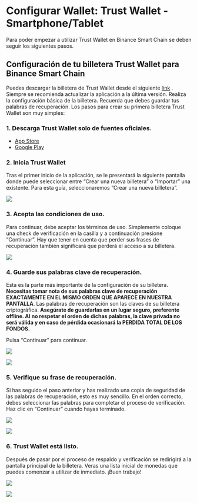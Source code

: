 # Configurar Wallet: Trust Wallet - Smartphone/Tablet

Para poder empezar a utilizar Trust Wallet en Binance Smart Chain se deben seguir los siguientes pasos.

## Configuración de tu billetera Trust Wallet para Binance Smart Chain

Puedes descargar la billetera de Trust Wallet desde el siguiente [link](https://share.trustwallet.com/kuBobNL1Mab) . Siempre se recomienda actualizar la aplicación a la última versión. Realiza la configuración básica de la billetera. Recuerda que debes guardar tus palabras de recuperación. Los pasos para crear su primera billetera Trust Wallet son muy simples:



### 1. Descarga Trust Wallet solo de fuentes oficiales.

* [App Store](https://apps.apple.com/app/trust-ethereum-wallet/id1288339409)
* [Google Play](https://play.google.com/store/apps/details?id=com.wallet.crypto.trustapp)

### 

### 2. Inicia Trust Wallet

Tras el primer inicio de la aplicación, se le presentará la siguiente pantalla donde puede seleccionar entre “Crear una nueva billetera” o “Importar” una existente. Para esta guía, seleccionaremos “Crear una nueva billetera”.



![](https://user-images.githubusercontent.com/79335891/108876340-6adddd00-75fe-11eb-8726-9d7b82e7ef48.png)

### 

### 3. Acepta las condiciones de uso.

Para continuar, debe aceptar los términos de uso. Simplemente coloque una check de verificación en la casilla y a continuación presione “Continuar”. Hay que tener en cuenta que perder sus frases de recuperación también significará que perderá el acceso a su billetera.



![](https://user-images.githubusercontent.com/79335891/108876346-6b767380-75fe-11eb-8e60-0ad2168cbcf9.png)

### 

### 4. Guarde sus palabras clave de recuperación.

Esta es la parte más importante de la configuración de su billetera. **Necesitas tomar nota de sus palabras clave de recuperación EXACTAMENTE EN EL MISMO ORDEN QUE APARECE EN NUESTRA PANTALLA**. Las palabras de recuperación son las claves de su billetera criptográfica. **Asegúrate de guardarlas en un lugar seguro, preferente offline. Al no respetar el orden de dichas palabras, la clave privada no será válida y en caso de pérdida ocasionará la PERDIDA TOTAL DE LOS FONDOS.**

Pulsa “Continuar” para continuar.



![](https://user-images.githubusercontent.com/79335891/108876348-6c0f0a00-75fe-11eb-82ef-c52f4cd854bd.png)

![](https://user-images.githubusercontent.com/79335891/108876350-6c0f0a00-75fe-11eb-9f16-b690b89e08c0.png)

### 

### 5.    Verifique su frase de recuperación.

Si has seguido el paso anterior y has realizado una copia de seguridad de las palabras de recuperación, esto es muy sencillo. En el orden correcto, debes seleccionar las palabras para completar el proceso de verificación. Haz clic en “Continuar” cuando hayas terminado.



![](https://user-images.githubusercontent.com/79335891/108876351-6ca7a080-75fe-11eb-9307-c1411f2a99b9.png)

![](https://user-images.githubusercontent.com/79335891/108876353-6ca7a080-75fe-11eb-8b70-cf69ff6df103.png)

### 

### 6. Trust Wallet está listo.

Después de pasar por el proceso de respaldo y verificación se redirigirá a la pantalla principal de la billetera. Veras una lista inicial de monedas que puedes comenzar a utilizar de inmediato. ¡Buen trabajo!

 

![](https://user-images.githubusercontent.com/79335891/108876357-6d403700-75fe-11eb-9ba2-30c231cd9be2.png)

![](https://user-images.githubusercontent.com/79335891/108876359-6d403700-75fe-11eb-80f2-45b1dba7bf70.png)






